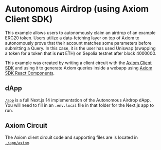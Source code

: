 # Autonomous Airdrop (using Axiom Client SDK)

This example allows users to autonomously claim an airdrop of an example ERC20 token. Users utilize a data-fetching layer on top of Axiom to autonomously prove that their account matches some parameters before submitting a Query. In this case, it is the user has used Uniswap (swapping a token for a token that is **not** ETH) on Sepolia testnet after block 4000000.

This example was created by writing a client circuit with the [Axiom Client SDK](https://github.com/axiom-crypto/axiom-sdk-client) and using it to generate Axiom queries inside a webapp using [Axiom SDK React Components](https://www.npmjs.com/package/@axiom-crypto/react).

## dApp

[`/app`](./app) is a full Next.js 14 implementation of the Autonomous Airdrop dApp. You will need to fill in an `.env.local` file in that folder for the Next.js app to run.

## Axiom Circuit

The Axiom client circuit code and supporting files are is located in [`./app/axiom`](./app/axiom).
